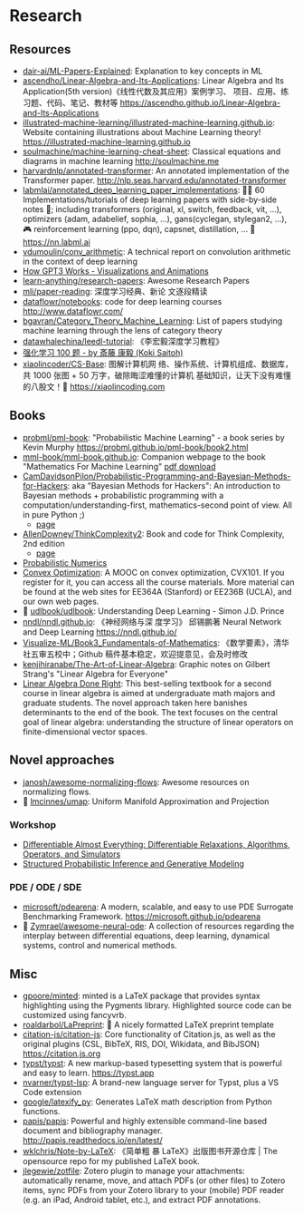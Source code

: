 # Research

## Resources

- [dair-ai/ML-Papers-Explained](https://github.com/dair-ai/ML-Papers-Explained):
  Explanation to key concepts in ML
- [ascendho/Linear-Algebra-and-Its-Applications](https://github.com/ascendho/Linear-Algebra-and-Its-Applications):
  Linear Algebra and Its Application(5th version)《线性代数及其应用》案例学习、
  项目、应用、练习题、代码、笔记、教材等
  <https://ascendho.github.io/Linear-Algebra-and-Its-Applications>
- [illustrated-machine-learning/illustrated-machine-learning.github.io](https://github.com/illustrated-machine-learning/illustrated-machine-learning.github.io):
  Website containing illustrations about Machine Learning theory!
  <https://illustrated-machine-learning.github.io>
- [soulmachine/machine-learning-cheat-sheet](https://github.com/soulmachine/machine-learning-cheat-sheet):
  Classical equations and diagrams in machine learning <http://soulmachine.me>
- [harvardnlp/annotated-transformer](https://github.com/harvardnlp/annotated-transformer):
  An annotated implementation of the Transformer paper.
  <http://nlp.seas.harvard.edu/annotated-transformer>
- [labmlai/annotated_deep_learning_paper_implementations](https://github.com/labmlai/annotated_deep_learning_paper_implementations):
  🧑‍🏫 60 Implementations/tutorials of deep learning papers with side-by-side
  notes 📝; including transformers (original, xl, switch, feedback, vit, ...),
  optimizers (adam, adabelief, sophia, ...), gans(cyclegan, stylegan2, ...), 🎮
  reinforcement learning (ppo, dqn), capsnet, distillation, ... 🧠
  <https://nn.labml.ai>
- [vdumoulin/conv_arithmetic](https://github.com/vdumoulin/conv_arithmetic): A
  technical report on convolution arithmetic in the context of deep learning
- [How GPT3 Works - Visualizations and Animations](https://jalammar.github.io/how-gpt3-works-visualizations-animations/)
- [learn-anything/research-papers](https://github.com/learn-anything/research-papers):
  Awesome Research Papers
- [mli/paper-reading](https://github.com/mli/paper-reading): 深度学习经典、新论
  文逐段精读
- [dataflowr/notebooks](https://github.com/dataflowr/notebooks): code for deep
  learning courses <http://www.dataflowr.com/>
- [bgavran/Category_Theory_Machine_Learning](https://github.com/bgavran/Category_Theory_Machine_Learning):
  List of papers studying machine learning through the lens of category theory
- [datawhalechina/leedl-tutorial](https://github.com/datawhalechina/leedl-tutorial):
  《李宏毅深度学习教程》
- [强化学习 100 题 - by 斎藤 康毅 (Koki Saitoh)](https://p100.koki-saitoh.com/zh-CN)
- [xiaolincoder/CS-Base](https://github.com/xiaolincoder/CS-Base): 图解计算机网
  络、操作系统、计算机组成、数据库，共 1000 张图 + 50 万字，破除晦涩难懂的计算机
  基础知识，让天下没有难懂的八股文！🚀 <https://xiaolincoding.com>

## Books

- [probml/pml-book](https://github.com/probml/pml-book): "Probabilistic Machine
  Learning" - a book series by Kevin Murphy
  https://probml.github.io/pml-book/book2.html
- [mml-book/mml-book.github.io](https://github.com/mml-book/mml-book.github.io):
  Companion webpage to the book "Mathematics For Machine Learning"
  [pdf download](https://mml-book.com)
- [CamDavidsonPilon/Probabilistic-Programming-and-Bayesian-Methods-for-Hackers](https://github.com/CamDavidsonPilon/Probabilistic-Programming-and-Bayesian-Methods-for-Hackers):
  aka "Bayesian Methods for Hackers": An introduction to Bayesian methods +
  probabilistic programming with a computation/understanding-first,
  mathematics-second point of view. All in pure Python ;)
  - [page](http://camdavidsonpilon.github.io/Probabilistic-Programming-and-Bayesian-Methods-for-Hackers/)
- [AllenDowney/ThinkComplexity2](https://github.com/AllenDowney/ThinkComplexity2):
  Book and code for Think Complexity, 2nd edition
  - [page](https://allendowney.github.io/ThinkComplexity2/)
- [Probabilistic Numerics](https://www.probabilistic-numerics.org/textbooks/)
- [Convex Optimization](https://web.stanford.edu/~boyd/cvxbook/): A MOOC on
  convex optimization, CVX101. If you register for it, you can access all the
  course materials. More material can be found at the web sites for EE364A
  (Stanford) or EE236B (UCLA), and our own web pages.
- 🌟 [udlbook/udlbook](https://github.com/udlbook/udlbook): Understanding Deep
  Learning - Simon J.D. Prince
- [nndl/nndl.github.io](https://github.com/nndl/nndl.github.io): 《神经网络与深
  度学习》 邱锡鹏著 Neural Network and Deep Learning <https://nndl.github.io/>
- [Visualize-ML/Book3_Fundamentals-of-Mathematics](https://github.com/Visualize-ML/Book3_Fundamentals-of-Mathematics):
  《数学要素》，清华社五审五校中；Github 稿件基本稳定，欢迎提意见，会及时修改
- [kenjihiranabe/The-Art-of-Linear-Algebra](https://github.com/kenjihiranabe/The-Art-of-Linear-Algebra):
  Graphic notes on Gilbert Strang's "Linear Algebra for Everyone"
- [Linear Algebra Done Right](https://linear.axler.net/): This best-selling
  textbook for a second course in linear algebra is aimed at undergraduate math
  majors and graduate students. The novel approach taken here banishes
  determinants to the end of the book. The text focuses on the central goal of
  linear algebra: understanding the structure of linear operators on
  finite-dimensional vector spaces.

## Novel approaches

- [janosh/awesome-normalizing-flows](https://github.com/janosh/awesome-normalizing-flows):
  Awesome resources on normalizing flows.
- 🌟 [lmcinnes/umap](https://github.com/lmcinnes/umap): Uniform Manifold
  Approximation and Projection

### Workshop

- [Differentiable Almost Everything: Differentiable Relaxations, Algorithms, Operators, and Simulators](https://differentiable.xyz)
- [Structured Probabilistic Inference and Generative Modeling](https://icml.cc/virtual/2023/workshop/21469)

### PDE / ODE / SDE

- [microsoft/pdearena](https://github.com/microsoft/pdearena): A modern,
  scalable, and easy to use PDE Surrogate Benchmarking Framework.
  <https://microsoft.github.io/pdearena>
- 🌟
  [Zymrael/awesome-neural-ode](https://github.com/Zymrael/awesome-neural-ode): A
  collection of resources regarding the interplay between differential
  equations, deep learning, dynamical systems, control and numerical methods.

## Misc

- [gpoore/minted](https://github.com/gpoore/minted): minted is a LaTeX package
  that provides syntax highlighting using the Pygments library. Highlighted
  source code can be customized using fancyvrb.
- [roaldarbol/LaPreprint](https://github.com/roaldarbol/LaPreprint): 📝 A nicely
  formatted LaTeX preprint template
- [citation-js/citation-js](https://github.com/citation-js/citation-js): Core
  functionality of Citation.js, as well as the original plugins (CSL, BibTeX,
  RIS, DOI, Wikidata, and BibJSON) <https://citation.js.org>
- [typst/typst](https://github.com/typst/typst): A new markup-based typesetting
  system that is powerful and easy to learn. <https://typst.app>
- [nvarner/typst-lsp](https://github.com/nvarner/typst-lsp): A brand-new
  language server for Typst, plus a VS Code extension
- [google/latexify_py](https://github.com/google/latexify_py): Generates LaTeX
  math description from Python functions.
- [papis/papis](https://github.com/papis/papis): Powerful and highly extensible
  command-line based document and bibliography manager.
  <http://papis.readthedocs.io/en/latest/>
- [wklchris/Note-by-LaTeX](https://github.com/wklchris/Note-by-LaTeX): 《简单粗
  暴 LaTeX》出版图书开源仓库 | The opensource repo for my published LaTeX book.
- [jlegewie/zotfile](https://github.com/jlegewie/zotfile): Zotero plugin to
  manage your attachments: automatically rename, move, and attach PDFs (or other
  files) to Zotero items, sync PDFs from your Zotero library to your (mobile)
  PDF reader (e.g. an iPad, Android tablet, etc.), and extract PDF annotations.
